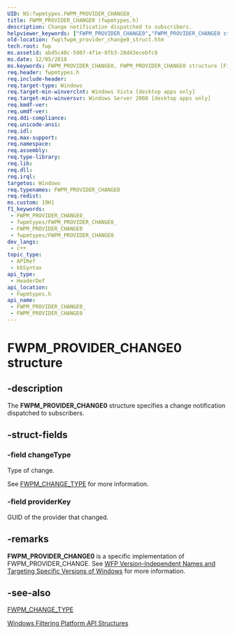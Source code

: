 ```yaml
---
UID: NS:fwpmtypes.FWPM_PROVIDER_CHANGE0_
title: FWPM_PROVIDER_CHANGE0 (fwpmtypes.h)
description: Change notification dispatched to subscribers.
helpviewer_keywords: ["FWPM_PROVIDER_CHANGE0","FWPM_PROVIDER_CHANGE0 structure [Filtering]","fwp.fwpm_provider_change0_struct","fwpmtypes/FWPM_PROVIDER_CHANGE0"]
old-location: fwp\fwpm_provider_change0_struct.htm
tech.root: fwp
ms.assetid: abd5c40c-5907-4f1e-8fb3-28d43ecebfc8
ms.date: 12/05/2018
ms.keywords: FWPM_PROVIDER_CHANGE0, FWPM_PROVIDER_CHANGE0 structure [Filtering], fwp.fwpm_provider_change0_struct, fwpmtypes/FWPM_PROVIDER_CHANGE0
req.header: fwpmtypes.h
req.include-header: 
req.target-type: Windows
req.target-min-winverclnt: Windows Vista [desktop apps only]
req.target-min-winversvr: Windows Server 2008 [desktop apps only]
req.kmdf-ver: 
req.umdf-ver: 
req.ddi-compliance: 
req.unicode-ansi: 
req.idl: 
req.max-support: 
req.namespace: 
req.assembly: 
req.type-library: 
req.lib: 
req.dll: 
req.irql: 
targetos: Windows
req.typenames: FWPM_PROVIDER_CHANGE0
req.redist: 
ms.custom: 19H1
f1_keywords:
 - FWPM_PROVIDER_CHANGE0_
 - fwpmtypes/FWPM_PROVIDER_CHANGE0_
 - FWPM_PROVIDER_CHANGE0
 - fwpmtypes/FWPM_PROVIDER_CHANGE0
dev_langs:
 - c++
topic_type:
 - APIRef
 - kbSyntax
api_type:
 - HeaderDef
api_location:
 - Fwpmtypes.h
api_name:
 - FWPM_PROVIDER_CHANGE0_
 - FWPM_PROVIDER_CHANGE0
---
```


# FWPM_PROVIDER_CHANGE0 structure


## -description

The <b>FWPM_PROVIDER_CHANGE0</b> structure specifies a change notification dispatched to subscribers.

## -struct-fields

### -field changeType

Type of change.

See [FWPM_CHANGE_TYPE](/windows/desktop/api/fwpmtypes/ne-fwpmtypes-fwpm_change_type) for more information.

### -field providerKey

GUID of the provider that changed.

## -remarks

<b>FWPM_PROVIDER_CHANGE0</b> is a specific implementation of FWPM_PROVIDER_CHANGE. See <a href="/windows/desktop/FWP/wfp-version-independent-names-and-targeting-specific-versions-of-windows">WFP Version-Independent Names and Targeting Specific Versions of Windows</a>  for more information.

## -see-also

[FWPM_CHANGE_TYPE](/windows/desktop/api/fwpmtypes/ne-fwpmtypes-fwpm_change_type)



<a href="/windows/desktop/FWP/fwp-structs">Windows Filtering Platform  API Structures</a>

